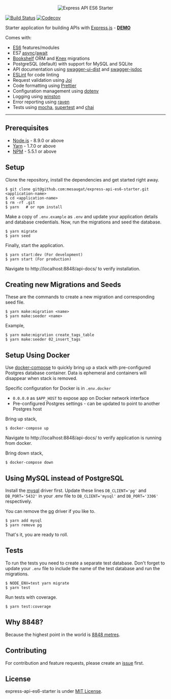 <p align="center">
  <img alt="Express API ES6 Starter" src="https://i.imgur.com/qeAbxtQ.png">
</p>

[![Build Status](https://travis-ci.org/mesaugat/express-api-es6-starter.svg?branch=master)](https://travis-ci.org/mesaugat/express-api-es6-starter)
[![Codecov](https://codecov.io/gh/mesaugat/express-api-es6-starter/branch/master/graph/badge.svg)](https://codecov.io/gh/mesaugat/express-api-es6-starter)

Starter application for building APIs with [Express.js](http://expressjs.com/) - **[DEMO](https://express-api-es6-starter.herokuapp.com/api-docs/)**

Comes with:

* [ES6](http://babeljs.io/learn-es2015/) features/modules
* ES7 [async](https://developer.mozilla.org/en-US/docs/Web/JavaScript/Reference/Statements/async_function)/[await](https://developer.mozilla.org/en-US/docs/Web/JavaScript/Reference/Operators/await)
* [Bookshelf](http://bookshelfjs.org/) ORM and [Knex](http://knexjs.org/) migrations
* PostgreSQL (default) with support for MySQL and SQLite
* API documentation using [swagger-ui-dist](https://www.npmjs.com/package/swagger-ui) and [swagger-jsdoc](https://www.npmjs.com/package/swagger-jsdoc)
* [ESLint](http://eslint.org/) for code linting
* Request validation using [Joi](https://www.npmjs.com/package/joi)
* Code formatting using [Prettier](https://www.npmjs.com/package/prettier)
* Configuration management using [dotenv](https://www.npmjs.com/package/dotenv)
* Logging using [winston](https://www.npmjs.com/package/winston)
* Error reporting using [raven](http://npmjs.com/package/raven)
* Tests using [mocha](https://www.npmjs.com/package/mocha), [supertest](https://www.npmjs.com/package/supertest) and [chai](https://www.npmjs.com/package/chai)

---

## Prerequisites

* [Node.js](https://yarnpkg.com/en/docs/install) - 8.9.0 or above
* [Yarn](https://yarnpkg.com/en/docs/install) - 1.7.0 or above
* [NPM](https://docs.npmjs.com/getting-started/installing-node) - 5.5.1 or above

## Setup

Clone the repository, install the dependencies and get started right away.

    $ git clone git@github.com:mesaugat/express-api-es6-starter.git <application-name>
    $ cd <application-name>
    $ rm -rf .git
    $ yarn   # or npm install

Make a copy of `.env.example` as `.env` and update your application details and database credentials. Now, run the migrations and seed the database.

    $ yarn migrate
    $ yarn seed

Finally, start the application.

    $ yarn start:dev (For development)
    $ yarn start (For production)

Navigate to http://localhost:8848/api-docs/ to verify installation.

## Creating new Migrations and Seeds

These are the commands to create a new migration and corresponding seed file.

    $ yarn make:migration <name>
    $ yarn make:seeder <name>

Example,

    $ yarn make:migration create_tags_table
    $ yarn make:seeder 02_insert_tags

## Setup Using Docker

Use [docker-compose](https://docs.docker.com/compose/) to quickly bring up a stack with pre-configured Postgres database container. Data is ephemeral and containers will disappear when stack is removed.

Specific configuration for Docker is in `.env.docker`
- `0.0.0.0` as `$APP_HOST` to expose app on Docker network interface
- Pre-configured Postgres settings - can be updated to point to another Postgres host

Bring up stack,

    $ docker-compose up

Navigate to http://localhost:8848/api-docs/ to verify application is running from docker.

Bring down stack,

    $ docker-compose down

## Using MySQL instead of PostgreSQL

Install the [mysql](https://www.npmjs.com/package/mysql) driver first. Update these lines `DB_CLIENT='pg'` and `DB_PORT='5432'` in your .env file to `DB_CLIENT='mysql'` and `DB_PORT='3306'` respectively.

You can remove the [pg](https://www.npmjs.com/package/pg) driver if you like to.

    $ yarn add mysql
    $ yarn remove pg

That's it, you are ready to roll.

## Tests

To run the tests you need to create a separate test database. Don't forget to update your `.env` file to include the name of the test database and run the migrations.

    $ NODE_ENV=test yarn migrate
    $ yarn test

Run tests with coverage.

    $ yarn test:coverage

## Why 8848?

Because the highest point in the world is [8848 metres](https://en.wikipedia.org/wiki/Mount_Everest).

## Contributing

For contribution and feature requests, please create an [issue](https://github.com/mesaugat/express-api-es6-starter/issues) first.

## License

express-api-es6-starter is under [MIT License](LICENSE.md).
